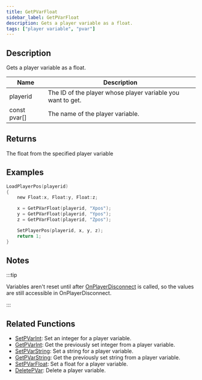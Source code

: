 ```yaml
---
title: GetPVarFloat
sidebar_label: GetPVarFloat
description: Gets a player variable as a float.
tags: ["player variable", "pvar"]
---
```


## Description

Gets a player variable as a float.

| Name         | Description                                                 |
| ------------ | ----------------------------------------------------------- |
| playerid     | The ID of the player whose player variable you want to get. |
| const pvar[] | The name of the player variable.                            |

## Returns

The float from the specified player variable

## Examples

```c
LoadPlayerPos(playerid)
{
    new Float:x, Float:y, Float:z;

    x = GetPVarFloat(playerid, "Xpos");
    y = GetPVarFloat(playerid, "Ypos");
    z = GetPVarFloat(playerid, "Zpos");

    SetPlayerPos(playerid, x, y, z);
    return 1;
}
```

## Notes

:::tip

Variables aren't reset until after [OnPlayerDisconnect](../callbacks/OnPlayerDisconnect) is called, so the values are still accessible in OnPlayerDisconnect.

:::

## Related Functions

- [SetPVarInt](SetPVarInt): Set an integer for a player variable.
- [GetPVarInt](GetPVarInt): Get the previously set integer from a player variable.
- [SetPVarString](SetPVarString): Set a string for a player variable.
- [GetPVarString](GetPVarString): Get the previously set string from a player variable.
- [SetPVarFloat](SetPVarFloat): Set a float for a player variable.
- [DeletePVar](DeletePVar): Delete a player variable.
